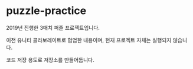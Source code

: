 # puzzle-practice
2019년 진행한 3매치 퍼즐 프로젝트입니다.

이전 유니티 콜라보레이트로 협업한 내용이며, 현재 프로젝트 자체는 실행되지 않습니다.

코드 저장 용도로 저장소를 만들어둡니다.
